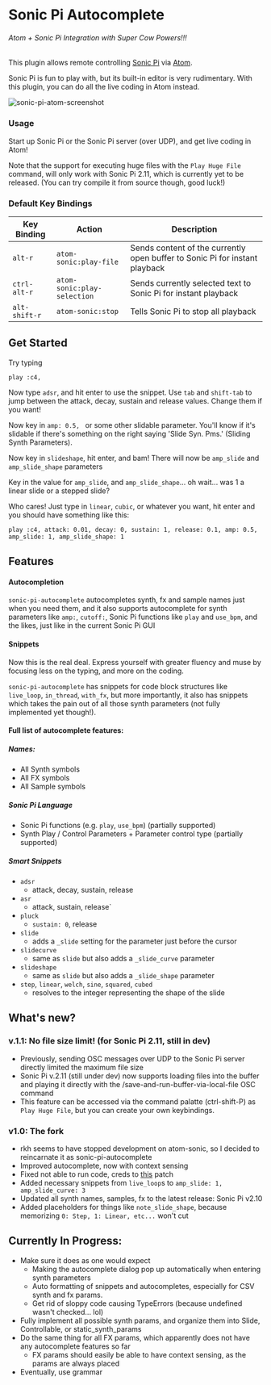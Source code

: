 # Sonic Pi Autocomplete
###### Atom + Sonic Pi Integration with Super Cow Powers!!!

This plugin allows remote controlling [Sonic Pi](http://sonic-pi.net/) via [Atom](https://atom.io/).

Sonic Pi is fun to play with, but its built-in editor is very rudimentary.
With this plugin, you can do all the live coding in Atom instead.

![sonic-pi-atom-screenshot](https://raw.githubusercontent.com/euwbah/sonic-pi-autocomplete/master/screenshot.png)

### Usage

Start up Sonic Pi or the Sonic Pi server (over UDP), and get live coding in Atom!

Note that the support for executing huge files with the `Play Huge File` command,
will only work with Sonic Pi 2.11, which is currently yet to be released.
(You can try compile it from source though, good luck!)

### Default Key Bindings

 Key Binding  | Action                      | Description
--------------|-----------------------------|-----------------
 `alt-r`      | `atom-sonic:play-file`      | Sends content of the currently open buffer to Sonic Pi for instant playback
 `ctrl-alt-r` | `atom-sonic:play-selection` | Sends currently selected text to Sonic Pi for instant playback
 `alt-shift-r`| `atom-sonic:stop`           | Tells Sonic Pi to stop all playback



## Get Started

Try typing

```
play :c4,
```

Now type `adsr`, and hit enter to use the snippet.
Use `tab` and `shift-tab` to jump between the attack, decay, sustain and release values. Change them if you want!

Now key in `amp: 0.5, ` or some other slidable parameter. You'll know if it's slidable if
there's something on the right saying 'Slide Syn. Pms.' (Sliding Synth Parameters).

Now key in `slideshape`, hit enter, and bam! There will now be `amp_slide` and `amp_slide_shape` parameters

Key in the value for `amp_slide`, and `amp_slide_shape`... oh wait... was 1 a linear slide or a stepped slide?

Who cares! Just type in `linear`, `cubic`, or whatever you want, hit enter and you should have something like this:

```
play :c4, attack: 0.01, decay: 0, sustain: 1, release: 0.1, amp: 0.5, amp_slide: 1, amp_slide_shape: 1
```

## Features
#### Autocompletion
`sonic-pi-autocomplete` autocompletes synth, fx and sample names just when you need them,
and it also supports autocomplete for synth parameters like `amp:`, `cutoff:`, Sonic Pi functions
like `play` and `use_bpm`, and the likes, just like in the current Sonic Pi GUI

#### Snippets
Now this is the real deal. Express yourself with greater fluency and muse by focusing less on
the typing, and more on the coding.

`sonic-pi-autocomplete` has snippets for code block structures like `live_loop`, `in_thread`, `with_fx`,
but more importantly, it also has snippets which takes the pain out of all those synth
parameters (not fully implemented yet though!).

#### Full list of autocomplete features:
##### Names:
  - All Synth symbols
  - All FX symbols
  - All Sample symbols

##### Sonic Pi Language
  - Sonic Pi functions (e.g. `play`, `use_bpm`) (partially supported)
  - Synth Play / Control Parameters + Parameter control type (partially supported)

##### Smart Snippets
  - `adsr`
    - attack, decay, sustain, release
  - `asr`
    - attack, sustain, release`
  - `pluck`
    - `sustain: 0`, release
  - `slide`
    - adds a `_slide` setting for the parameter just before the cursor
  - `slidecurve`
    - same as `slide` but also adds a `_slide_curve` parameter
  - `slideshape`
    - same as `slide` but also adds a `_slide_shape` parameter
  - `step`, `linear`, `welch`, `sine`, `squared`, `cubed`
    - resolves to the integer representing the shape of the slide

## What's new?

### v.1.1: No file size limit! (for Sonic Pi 2.11, still in dev)
  - Previously, sending OSC messages over UDP to the Sonic Pi server directly limited the maximum file size
  - Sonic Pi v.2.11 (still under dev) now supports loading files into the buffer and playing it directly with the /save-and-run-buffer-via-local-file OSC command
  - This feature can be accessed via the command palatte (ctrl-shift-P) as `Play Huge File`, but you can create your own keybindings.

### v1.0: The fork
  - rkh seems to have stopped development on atom-sonic, so I decided to reincarnate it as sonic-pi-autocomplete
  - Improved autocomplete, now with context sensing
  - Fixed not able to run code, creds to [this](https://github.com/rkh/atom-sonic/compare/master...bengm:master) patch
  - Added necessary snippets from `live_loop`s to `amp_slide: 1, amp_slide_curve: 3`
  - Updated all synth names, samples, fx to the latest release: Sonic Pi v2.10
  - Added placeholders for things like `note_slide_shape`, because memorizing `0: Step, 1: Linear, etc...` won't cut

## Currently In Progress:
  - Make sure it does as one would expect
    - Making the autocomplete dialog pop up automatically when entering synth parameters
    - Auto formatting of snippets and autocompletes, especially for CSV synth and fx params.
    - Get rid of sloppy code causing TypeErrors (because undefined wasn't checked... lol)
  - Fully implement all possible synth params, and organize them into Slide, Controllable, or static_synth_params
  - Do the same thing for all FX params, which apparently does not have any autocomplete features so far
    - FX params should easily be able to have context sensing, as the params are always placed
  - Eventually, use grammar
